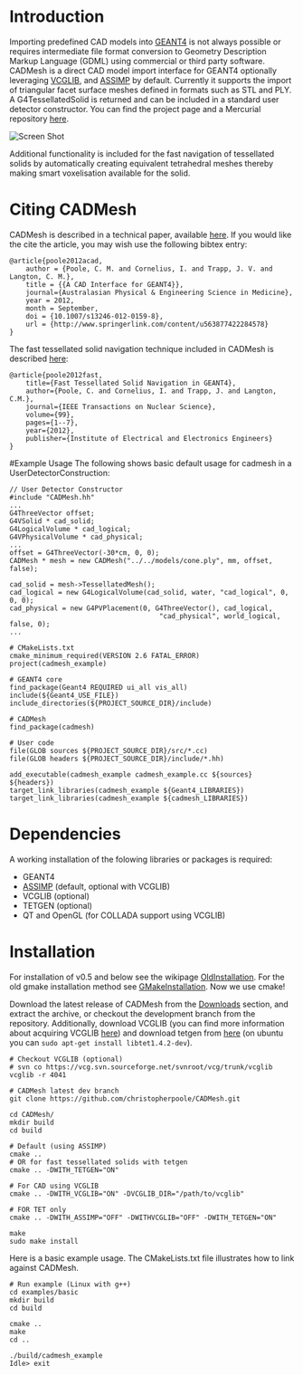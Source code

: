 # Introduction
Importing predefined CAD models into [GEANT4](http://www.geant4.org/geant4/) is not always possible or requires intermediate file format conversion to Geometry Description Markup Language (GDML) using commercial or third party software.
CADMesh is a direct CAD model import interface for GEANT4 optionally leveraging [VCGLIB](http://vcg.sourceforge.net/index.php/Main_Page), and [ASSIMP](http://assimp.sourceforge.net/) by default.
Currently it supports the import of triangular facet surface meshes defined in formats such as STL and PLY. A G4TessellatedSolid is returned and can be included in a standard user detector constructor.
You can find the project page and a Mercurial repository [here](http://code.google.com/p/cadmesh/).

![Screen Shot](https://raw.github.com/christopherpoole/CADMesh/master/screenshot.png)

Additional functionality is included for the fast navigation of tessellated solids by automatically creating equivalent tetrahedral meshes thereby making smart voxelisation available for the solid.

# Citing CADMesh
CADMesh is described in a technical paper, available [here](http://christopherpoole.github.com/A-CAD-interface-for-GEANT4/). If you would like the cite the article, you may wish use the following bibtex entry:

    @article{poole2012acad,
        author = {Poole, C. M. and Cornelius, I. and Trapp, J. V. and Langton, C. M.},
        title = {{A CAD Interface for GEANT4}},
        journal={Australasian Physical & Engineering Science in Medicine},
        year = 2012,
        month = September,
        doi = {10.1007/s13246-012-0159-8},
        url = {http://www.springerlink.com/content/u563877422284578}
    }

The fast tessellated solid navigation technique included in CADMesh is described [here](http://christopherpoole.github.com/Fast-tessellated-solid-navigation-in-GEANT4/):

    @article{poole2012fast,
        title={Fast Tessellated Solid Navigation in GEANT4},
        author={Poole, C. and Cornelius, I. and Trapp, J. and Langton, C.M.},
        journal={IEEE Transactions on Nuclear Science},
        volume={99},
        pages={1--7},
        year={2012},
        publisher={Institute of Electrical and Electronics Engineers}
    }

#Example Usage
The following shows basic default usage for cadmesh in a UserDetectorConstruction:

    // User Detector Constructor
    #include "CADMesh.hh"
    ...
    G4ThreeVector offset;
    G4VSolid * cad_solid;
    G4LogicalVolume * cad_logical;
    G4VPhysicalVolume * cad_physical;
    ...
    offset = G4ThreeVector(-30*cm, 0, 0);
    CADMesh * mesh = new CADMesh("../../models/cone.ply", mm, offset, false);

    cad_solid = mesh->TessellatedMesh();
    cad_logical = new G4LogicalVolume(cad_solid, water, "cad_logical", 0, 0, 0);
    cad_physical = new G4PVPlacement(0, G4ThreeVector(), cad_logical,
                                         "cad_physical", world_logical, false, 0);
    ...

    # CMakeLists.txt
    cmake_minimum_required(VERSION 2.6 FATAL_ERROR)
    project(cadmesh_example)

    # GEANT4 core
    find_package(Geant4 REQUIRED ui_all vis_all)
    include(${Geant4_USE_FILE})
    include_directories(${PROJECT_SOURCE_DIR}/include)

    # CADMesh
    find_package(cadmesh)

    # User code
    file(GLOB sources ${PROJECT_SOURCE_DIR}/src/*.cc)
    file(GLOB headers ${PROJECT_SOURCE_DIR}/include/*.hh)

    add_executable(cadmesh_example cadmesh_example.cc ${sources} ${headers})
    target_link_libraries(cadmesh_example ${Geant4_LIBRARIES})
    target_link_libraries(cadmesh_example ${cadmesh_LIBRARIES})

# Dependencies
A working installation of the folowing libraries or packages is required:
 * GEANT4
 * [ASSIMP](http://assimp.sourceforge.net/) (default, optional with VCGLIB)
 * VCGLIB (optional)
 * TETGEN (optional)
 * QT and OpenGL (for COLLADA support using VCGLIB)

# Installation
For installation of v0.5 and below see the wikipage [OldInstallation](http://code.google.com/p/cadmesh/wiki/OldInstallation). For the old gmake installation method see [GMakeInstallation](http://code.google.com/p/cadmesh/wiki/GMakeInstallation). Now we use cmake!

Download the latest release of CADMesh from the [Downloads](http://code.google.com/p/cadmesh/downloads/list) section, and extract the archive, or checkout the development branch from the repository.
Additionally, download VCGLIB (you can find more information about acquiring VCGLIB [here](http://vcg.sourceforge.net/index.php/Tutorial#Getting_VCG_Lib)) and download tetgen from [here](http://tetgen.berlios.de/) (on ubuntu you can `sudo apt-get install libtet1.4.2-dev`).

    # Checkout VCGLIB (optional)
    # svn co https://vcg.svn.sourceforge.net/svnroot/vcg/trunk/vcglib vcglib -r 4041

    # CADMesh latest dev branch
    git clone https://github.com/christopherpoole/CADMesh.git

    cd CADMesh/
    mkdir build
    cd build

    # Default (using ASSIMP)
    cmake .. 
    # OR for fast tessellated solids with tetgen
    cmake .. -DWITH_TETGEN="ON"

    # For CAD using VCGLIB
    cmake .. -DWITH_VCGLIB="ON" -DVCGLIB_DIR="/path/to/vcglib"

    # FOR TET only
    cmake .. -DWITH_ASSIMP="OFF" -DWITHVCGLIB="OFF" -DWITH_TETGEN="ON"

    make
    sudo make install

Here is a basic example usage. The CMakeLists.txt file illustrates how to link against CADMesh.

    # Run example (Linux with g++)
    cd examples/basic
    mkdir build
    cd build

    cmake .. 
    make
    cd ..

    ./build/cadmesh_example
    Idle> exit

